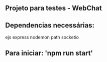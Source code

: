 ## Projeto para testes - WebChat

## Dependencias necessárias:
ejs
express
nodemon
path
socketio

## Para iniciar: 'npm run start'